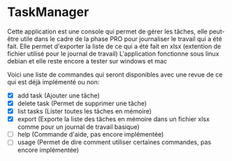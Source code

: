 # TaskManager
Cette application est une console qui permet de gérer les tâches, elle peut-être utile dans le cadre de la phase PRO pour journaliser le travail qui a été fait.
Elle permet d'exporter la liste de ce qui a été fait en xlsx (extention de fichier utilisé pour le journal de travail)
L'application fonctionne sous linux debian et elle reste encore a tester sur windows et mac

Voici une liste de commandes qui seront disponibles avec une revue de ce qui est déjà implémenté ou non:
- [x] add task (Ajouter une tâche)
- [x] delete task (Permet de supprimer une tâche)
- [x] list tasks (Lister toutes les tâches en mémoire)
- [x] export (Exporte la liste des tâches en mémoire dans un fichier xlsx comme pour un journal de travail basique)
- [ ] help (Commande d'aide, pas encore implémentée)
- [ ] usage (Permet de dire comment utiliser certaines commandes, pas encore implémentée)  

